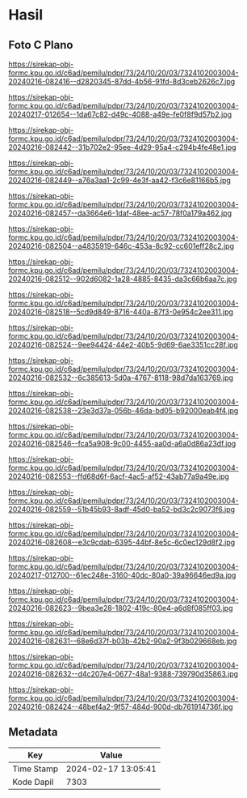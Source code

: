 # Hasil

## Foto C Plano

https://sirekap-obj-formc.kpu.go.id/c6ad/pemilu/pdpr/73/24/10/20/03/7324102003004-20240216-082416--d2820345-87dd-4b56-91fd-8d3ceb2626c7.jpg

https://sirekap-obj-formc.kpu.go.id/c6ad/pemilu/pdpr/73/24/10/20/03/7324102003004-20240217-012654--1da67c82-d49c-4088-a49e-fe0f8f9d57b2.jpg

https://sirekap-obj-formc.kpu.go.id/c6ad/pemilu/pdpr/73/24/10/20/03/7324102003004-20240216-082442--31b702e2-95ee-4d29-95a4-c294b4fe48e1.jpg

https://sirekap-obj-formc.kpu.go.id/c6ad/pemilu/pdpr/73/24/10/20/03/7324102003004-20240216-082449--a76a3aa1-2c99-4e3f-aa42-f3c6e81166b5.jpg

https://sirekap-obj-formc.kpu.go.id/c6ad/pemilu/pdpr/73/24/10/20/03/7324102003004-20240216-082457--da3664e6-1daf-48ee-ac57-78f0a179a462.jpg

https://sirekap-obj-formc.kpu.go.id/c6ad/pemilu/pdpr/73/24/10/20/03/7324102003004-20240216-082504--a4835919-646c-453a-8c92-cc601eff28c2.jpg

https://sirekap-obj-formc.kpu.go.id/c6ad/pemilu/pdpr/73/24/10/20/03/7324102003004-20240216-082512--902d6082-1a28-4885-8435-da3c66b6aa7c.jpg

https://sirekap-obj-formc.kpu.go.id/c6ad/pemilu/pdpr/73/24/10/20/03/7324102003004-20240216-082518--5cd9d849-8716-440a-87f3-0e954c2ee311.jpg

https://sirekap-obj-formc.kpu.go.id/c6ad/pemilu/pdpr/73/24/10/20/03/7324102003004-20240216-082524--9ee94424-44e2-40b5-9d69-6ae3351cc28f.jpg

https://sirekap-obj-formc.kpu.go.id/c6ad/pemilu/pdpr/73/24/10/20/03/7324102003004-20240216-082532--6c385613-5d0a-4767-8118-98d7da163769.jpg

https://sirekap-obj-formc.kpu.go.id/c6ad/pemilu/pdpr/73/24/10/20/03/7324102003004-20240216-082538--23e3d37a-056b-46da-bd05-b92000eab4f4.jpg

https://sirekap-obj-formc.kpu.go.id/c6ad/pemilu/pdpr/73/24/10/20/03/7324102003004-20240216-082546--fca5a908-9c00-4455-aa0d-a6a0d86a23df.jpg

https://sirekap-obj-formc.kpu.go.id/c6ad/pemilu/pdpr/73/24/10/20/03/7324102003004-20240216-082553--ffd68d6f-6acf-4ac5-af52-43ab77a9a49e.jpg

https://sirekap-obj-formc.kpu.go.id/c6ad/pemilu/pdpr/73/24/10/20/03/7324102003004-20240216-082559--51b45b93-8adf-45d0-ba52-bd3c2c9073f6.jpg

https://sirekap-obj-formc.kpu.go.id/c6ad/pemilu/pdpr/73/24/10/20/03/7324102003004-20240216-082608--e3c9cdab-6395-44bf-8e5c-6c0ec129d8f2.jpg

https://sirekap-obj-formc.kpu.go.id/c6ad/pemilu/pdpr/73/24/10/20/03/7324102003004-20240217-012700--61ec248e-3160-40dc-80a0-39a96646ed9a.jpg

https://sirekap-obj-formc.kpu.go.id/c6ad/pemilu/pdpr/73/24/10/20/03/7324102003004-20240216-082623--9bea3e28-1802-419c-80e4-a6d8f085ff03.jpg

https://sirekap-obj-formc.kpu.go.id/c6ad/pemilu/pdpr/73/24/10/20/03/7324102003004-20240216-082631--68e6d37f-b03b-42b2-90a2-9f3b029668eb.jpg

https://sirekap-obj-formc.kpu.go.id/c6ad/pemilu/pdpr/73/24/10/20/03/7324102003004-20240216-082632--d4c207e4-0677-48a1-9388-739790d35863.jpg

https://sirekap-obj-formc.kpu.go.id/c6ad/pemilu/pdpr/73/24/10/20/03/7324102003004-20240216-082424--48bef4a2-9f57-484d-900d-db761914736f.jpg


## Metadata

| Key        | Value               |
| ---------- | ------------------- |
| Time Stamp | 2024-02-17 13:05:41 |
| Kode Dapil | 7303                |



